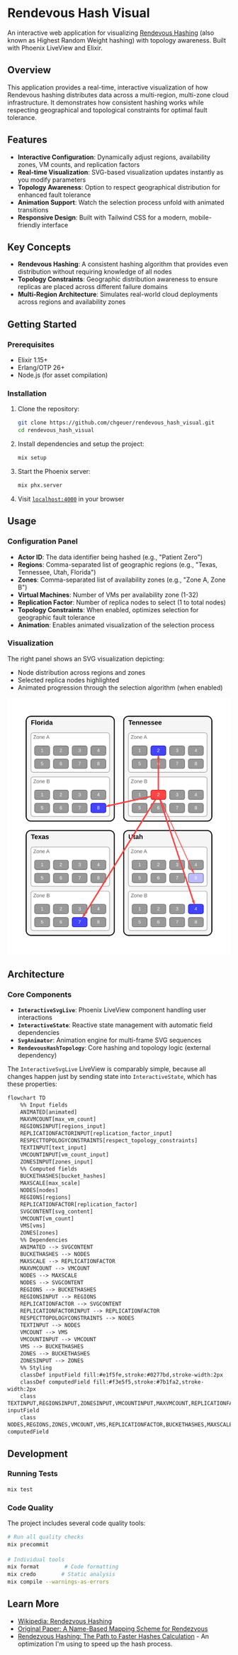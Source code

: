 # Rendevous Hash Visual

An interactive web application for visualizing [Rendevous Hashing](https://en.wikipedia.org/wiki/Rendezvous_hashing) (also known as Highest Random Weight hashing) with topology awareness. Built with Phoenix LiveView and Elixir.

## Overview

This application provides a real-time, interactive visualization of how Rendevous hashing distributes data across a multi-region, multi-zone cloud infrastructure. It demonstrates how consistent hashing works while respecting geographical and topological constraints for optimal fault tolerance.

## Features

- **Interactive Configuration**: Dynamically adjust regions, availability zones, VM counts, and replication factors
- **Real-time Visualization**: SVG-based visualization updates instantly as you modify parameters
- **Topology Awareness**: Option to respect geographical distribution for enhanced fault tolerance
- **Animation Support**: Watch the selection process unfold with animated transitions
- **Responsive Design**: Built with Tailwind CSS for a modern, mobile-friendly interface

## Key Concepts

- **Rendevous Hashing**: A consistent hashing algorithm that provides even distribution without requiring knowledge of all nodes
- **Topology Constraints**: Geographic distribution awareness to ensure replicas are placed across different failure domains
- **Multi-Region Architecture**: Simulates real-world cloud deployments across regions and availability zones

## Getting Started

### Prerequisites

- Elixir 1.15+
- Erlang/OTP 26+
- Node.js (for asset compilation)

### Installation

1. Clone the repository:
   ```bash
   git clone https://github.com/chgeuer/rendevous_hash_visual.git
   cd rendevous_hash_visual
   ```

2. Install dependencies and setup the project:
   ```bash
   mix setup
   ```

3. Start the Phoenix server:
   ```bash
   mix phx.server
   ```

4. Visit [`localhost:4000`](http://localhost:4000) in your browser

## Usage

### Configuration Panel

- **Actor ID**: The data identifier being hashed (e.g., "Patient Zero")
- **Regions**: Comma-separated list of geographic regions (e.g., "Texas, Tennessee, Utah, Florida")
- **Zones**: Comma-separated list of availability zones (e.g., "Zone A, Zone B")
- **Virtual Machines**: Number of VMs per availability zone (1-32)
- **Replication Factor**: Number of replica nodes to select (1 to total nodes)
- **Topology Constraints**: When enabled, optimizes selection for geographic fault tolerance
- **Animation**: Enables animated visualization of the selection process

### Visualization

The right panel shows an SVG visualization depicting:

- Node distribution across regions and zones
- Selected replica nodes highlighted
- Animated progression through the selection algorithm (when enabled)

![sample image](./sample.svg)

## Architecture

### Core Components

- **`InteractiveSvgLive`**: Phoenix LiveView component handling user interactions
- **`InteractiveState`**: Reactive state management with automatic field dependencies
- **`SvgAnimator`**: Animation engine for multi-frame SVG sequences
- **`RendevousHashTopology`**: Core hashing and topology logic (external dependency)

The `InteractiveSvgLive` LiveView is comparably simple, because all changes happen just by sending state into `InteractiveState`, which has these properties:

```mermaid
flowchart TD
    %% Input fields
    ANIMATED[animated]
    MAXVMCOUNT[max_vm_count]
    REGIONSINPUT[regions_input]
    REPLICATIONFACTORINPUT[replication_factor_input]
    RESPECTTOPOLOGYCONSTRAINTS[respect_topology_constraints]
    TEXTINPUT[text_input]
    VMCOUNTINPUT[vm_count_input]
    ZONESINPUT[zones_input]
    %% Computed fields
    BUCKETHASHES[bucket_hashes]
    MAXSCALE[max_scale]
    NODES[nodes]
    REGIONS[regions]
    REPLICATIONFACTOR[replication_factor]
    SVGCONTENT[svg_content]
    VMCOUNT[vm_count]
    VMS[vms]
    ZONES[zones]
    %% Dependencies
    ANIMATED --> SVGCONTENT
    BUCKETHASHES --> NODES
    MAXSCALE --> REPLICATIONFACTOR
    MAXVMCOUNT --> VMCOUNT
    NODES --> MAXSCALE
    NODES --> SVGCONTENT
    REGIONS --> BUCKETHASHES
    REGIONSINPUT --> REGIONS
    REPLICATIONFACTOR --> SVGCONTENT
    REPLICATIONFACTORINPUT --> REPLICATIONFACTOR
    RESPECTTOPOLOGYCONSTRAINTS --> NODES
    TEXTINPUT --> NODES
    VMCOUNT --> VMS
    VMCOUNTINPUT --> VMCOUNT
    VMS --> BUCKETHASHES
    ZONES --> BUCKETHASHES
    ZONESINPUT --> ZONES
    %% Styling
    classDef inputField fill:#e1f5fe,stroke:#0277bd,stroke-width:2px
    classDef computedField fill:#f3e5f5,stroke:#7b1fa2,stroke-width:2px
    class TEXTINPUT,REGIONSINPUT,ZONESINPUT,VMCOUNTINPUT,MAXVMCOUNT,REPLICATIONFACTORINPUT,RESPECTTOPOLOGYCONSTRAINTS,ANIMATED inputField
    class NODES,REGIONS,ZONES,VMCOUNT,VMS,REPLICATIONFACTOR,BUCKETHASHES,MAXSCALE,SVGCONTENT computedField
```

## Development

### Running Tests

```bash
mix test
```

### Code Quality

The project includes several code quality tools:

```bash
# Run all quality checks
mix precommit

# Individual tools
mix format        # Code formatting
mix credo        # Static analysis
mix compile --warnings-as-errors
```


## Learn More

- [Wikipedia: Rendezvous Hashing](https://en.wikipedia.org/wiki/Rendezvous_hashing)
- [Original Paper: A Name-Based Mapping Scheme for Rendezvous](https://www.eecs.umich.edu/techreports/cse/96/CSE-TR-316-96.pdf)
- [Rendezvous Hashing: The Path to Faster Hashes Calculation](https://www.npiontko.pro/2024/12/23/computation-efficient-rendezvous-hashing) - An optimization I'm using to speed up the hash process.